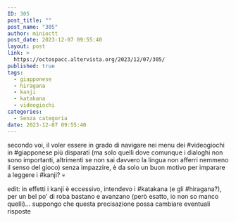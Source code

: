 ```yaml
---
ID: 305
post_title: ""
post_name: "305"
author: minioctt
post_date: 2023-12-07 09:55:40
layout: post
link: >
  https://octospacc.altervista.org/2023/12/07/305/
published: true
tags:
  - giapponese
  - hiragana
  - kanji
  - katakana
  - videogiochi
categories:
  - Senza categoria
date: 2023-12-07 09:55:40
---
```

<!-- wp:paragraph -->
<p>secondo voi, il voler essere in grado di navigare nei menu dei #videogiochi in #giapponese più disparati (ma solo quelli dove comunque i dialoghi non sono importanti, altrimenti se non sai davvero la lingua non afferri nemmeno il senso del gioco) senza impazzire, è da solo un buon motivo per imparare a leggere i #kanji? 💀</p>
<!-- /wp:paragraph -->

<!-- wp:paragraph -->
<p>edit: in effetti i kanji è eccessivo, intendevo i #katakana (e gli #hiragana?), per un bel po' di roba bastano e avanzano (però esatto, io non so manco quelli)... suppongo che questa precisazione possa cambiare eventuali risposte</p>
<!-- /wp:paragraph -->